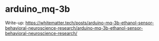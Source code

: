 # arduino_mq-3b

Write-up: 
https://whitematter.tech/posts/arduino-mq-3b-ethanol-sensor-behavioral-neuroscience-research/arduino-mq-3b-ethanol-sensor-behavioral-neuroscience-research/
